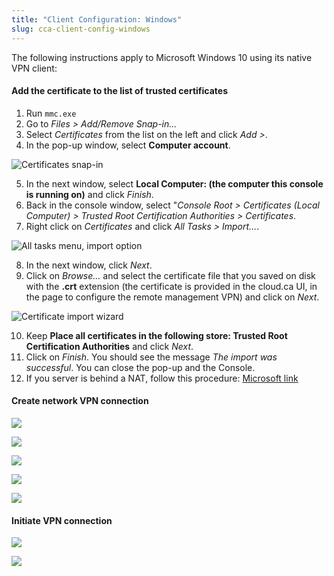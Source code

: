 ```yaml
---
title: "Client Configuration: Windows"
slug: cca-client-config-windows
---
```


The following instructions apply to Microsoft Windows 10 using its native VPN client:

#### Add the certificate to the list of trusted certificates

1. Run `mmc.exe`
1. Go to *Files > Add/Remove Snap-in…*
1. Select *Certificates* from the list on the left and click *Add >*.
1. In the pop-up window, select **Computer account**.

![Certificates snap-in](/assets/Win-1-Computer-Account.png)

5. In the next window, select **Local Computer: (the computer this console is running on)** and click *Finish*.
5. Back in the console window, select "*Console Root > Certificates (Local Computer) > Trusted Root Certification Authorities > Certificates*.
5. Right click on *Certificates* and click *All Tasks > Import…*.

![All tasks menu, import option](/assets/Win-2-Import.png)

8. In the next window, click *Next*.
8. Click on *Browse…* and select the certificate file that you saved on disk with the **.crt** extension (the certificate is provided in the cloud.ca UI, in the page to configure the remote management VPN) and click on *Next*.

![Certificate import wizard](/assets/Win-3-Browse.png)

10. Keep **Place all certificates in the following store: Trusted Root Certification Authorities**  and click *Next*.
10. Click on *Finish*. You should see the message *The import was successful*. You can close the pop-up and the Console.
10. If you server is behind a NAT, follow this procedure: [Microsoft link](https://support.microsoft.com/en-us/help/926179/how-to-configure-an-l2tp-ipsec-server-behind-a-nat-t-device-in-windows-vista-and-in-windows-server-2008)


#### Create network VPN connection
![](/assets/Win-4-Settings.png)

![](/assets/Win-5-VPN.png)

![](/assets/Win-6-Add-Connection.png)

![](/assets/Win-7-Connection-Details.png)

![](/assets/Win-8-Select-Connection.png)


#### Initiate VPN connection
![](/assets/Win-9-Connect.png)

![](/assets/Win-10-Connected.png)
